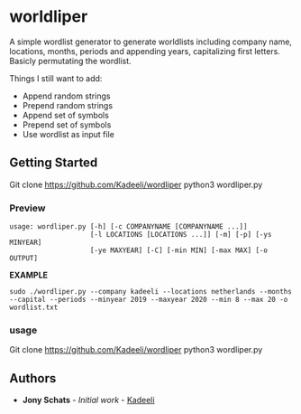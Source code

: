 # worldliper

A simple wordlist generator to generate worldlists including company name, locations, months, periods and appending years, capitalizing first letters. Basicly permutating the wordlist.

Things I still want to add:
- Append random strings
- Prepend random strings
- Append set of symbols
- Prepend set of symbols
- Use wordlist as input file

## Getting Started

Git clone https://github.com/Kadeeli/wordliper
python3 wordliper.py

### Preview
```
usage: wordliper.py [-h] [-c COMPANYNAME [COMPANYNAME ...]]
                    [-l LOCATIONS [LOCATIONS ...]] [-m] [-p] [-ys MINYEAR]
                    [-ye MAXYEAR] [-C] [-min MIN] [-max MAX] [-o OUTPUT]
```

**EXAMPLE**
```
sudo ./wordliper.py --company kadeeli --locations netherlands --months --capital --periods --minyear 2019 --maxyear 2020 --min 8 --max 20 -o wordlist.txt
```

### usage

Git clone https://github.com/Kadeeli/wordliper
python3 wordliper.py

## Authors

* **Jony Schats** - *Initial work* - [Kadeeli](https://github.com/Kadeeli)



